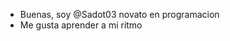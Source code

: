 - Buenas, soy @Sadot03 novato en programacion
- Me gusta aprender a mi ritmo

<!---
Sadot03/Sadot03 is a ✨ special ✨ repository because its `README.md` (this file) appears on your GitHub profile.
You can click the Preview link to take a look at your changes.
--->
